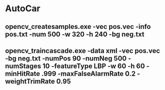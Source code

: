 # AutoCar

## opencv_createsamples.exe -vec pos.vec -info pos.txt -num 500 -w 320 -h 240 -bg neg.txt

## opencv_traincascade.exe -data xml -vec pos.vec -bg neg.txt -numPos 90 -numNeg 500 -numStages 10 -featureType LBP -w 60 -h 60 -minHitRate .999 -maxFalseAlarmRate 0.2 -weightTrimRate 0.95